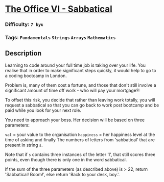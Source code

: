 # [The Office VI - Sabbatical](https://www.codewars.com/kata/57fe50d000d05166720000b1)

### Difficulty: `7 kyu`

### Tags: `Fundamentals` `Strings` `Arrays` `Mathematics`

## Description

Learning to code around your full time job is taking over your life. You realise that in order to make significant steps quickly, it would help to go to a coding bootcamp in London.

Problem is, many of them cost a fortune, and those that don't still involve a significant amount of time off work - who will pay your mortgage?!

To offset this risk, you decide that rather than leaving work totally, you will request a sabbatical so that you can go back to work post bootcamp and be paid while you look for your next role.

You need to approach your boss. Her decision will be based on three parameters:

`val` = your value to the organisation
`happiness` = her happiness level at the time of asking and finally
The numbers of letters from 'sabbatical' that are present in string `s`.

Note that if `s` contains three instances of the letter 'l', that still scores three points, even though there is only one in the word sabbatical.

If the sum of the three parameters (as described above) is > 22, return 'Sabbatical! Boom!', else return 'Back to your desk, boy.'.